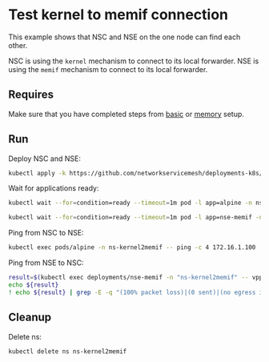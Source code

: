 # Test kernel to memif connection


This example shows that NSC and NSE on the one node can find each other.

NSC is using the `kernel` mechanism to connect to its local forwarder.
NSE is using the `memif` mechanism to connect to its local forwarder.

## Requires

Make sure that you have completed steps from [basic](../../basic) or [memory](../../memory) setup.

## Run

Deploy NSC and NSE:
```bash
kubectl apply -k https://github.com/networkservicemesh/deployments-k8s/examples/use-cases/Kernel2Memif?ref=4a1b169cfd29551c9e83841b0402c0b73ae4eb0e
```

Wait for applications ready:
```bash
kubectl wait --for=condition=ready --timeout=1m pod -l app=alpine -n ns-kernel2memif
```
```bash
kubectl wait --for=condition=ready --timeout=1m pod -l app=nse-memif -n ns-kernel2memif
```

Ping from NSC to NSE:
```bash
kubectl exec pods/alpine -n ns-kernel2memif -- ping -c 4 172.16.1.100
```

Ping from NSE to NSC:
```bash
result=$(kubectl exec deployments/nse-memif -n "ns-kernel2memif" -- vppctl ping 172.16.1.101 repeat 4)
echo ${result}
! echo ${result} | grep -E -q "(100% packet loss)|(0 sent)|(no egress interface)"
```

## Cleanup

Delete ns:
```bash
kubectl delete ns ns-kernel2memif
```
